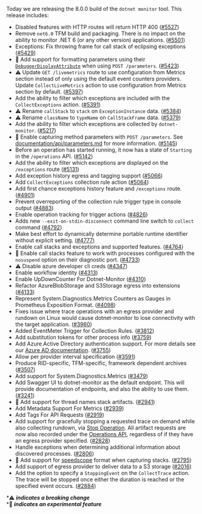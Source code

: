 Today we are releasing the 8.0.0 build of the `dotnet monitor` tool. This release includes:

- Disabled features with HTTP routes will return HTTP 400 ([#5527](https://github.com/dotnet/dotnet-monitor/pull/5527))
- Remove `net6.0` TFM build and packaging. There is no impact on the ability to monitor .NET 6 (or any other version) applications. ([#5501](https://github.com/dotnet/dotnet-monitor/pull/5501))
- Exceptions: Fix throwing frame for call stack of eclipsing exceptions ([#5429](https://github.com/dotnet/dotnet-monitor/pull/5429))
- 🔬 Add support for formatting parameters using their [`DebuggerDisplayAttribute`](https://learn.microsoft.com/dotnet/api/system.diagnostics.debuggerdisplayattribute) when using `POST /parameters`. ([#5423](https://github.com/dotnet/dotnet-monitor/pull/5423))
- ⚠️ Update `GET /livemetrics` route to use configuration from Metrics section instead of only using the default event counters providers. Update `CollectLiveMetrics` action to use configuration from Metrics section by default. ([#5397](https://github.com/dotnet/dotnet-monitor/pull/5397))
- Add the ability to filter which exceptions are included with the `CollectExceptions` action. ([#5391](https://github.com/dotnet/dotnet-monitor/pull/5391))
- ⚠️ Rename `callStack` to `stack` on `ExceptionInstance` data. ([#5384](https://github.com/dotnet/dotnet-monitor/pull/5384))
- ⚠️ Rename `className` to `typeName` on `CallStackFrame` data. ([#5379](https://github.com/dotnet/dotnet-monitor/pull/5379))
- Add the ability to filter which exceptions are collected by `dotnet-monitor`. ([#5217](https://github.com/dotnet/dotnet-monitor/pull/5217))
- 🔬 Enable capturing method parameters with `POST /parameters`. See [documentation/api/parameters.md](https://github.com/dotnet/dotnet-monitor/blob/main/documentation/api/parameters.md) for more information. ([#5145](https://github.com/dotnet/dotnet-monitor/pull/5145))
- Before an operation has started running, it now has a state of `Starting` in the `/operations` API. ([#5142](https://github.com/dotnet/dotnet-monitor/pull/5142))
- Add the ability to filter which exceptions are displayed on the `/exceptions` route ([#5131](https://github.com/dotnet/dotnet-monitor/pull/5131))
- Add exception history egress and tagging support ([#5066](https://github.com/dotnet/dotnet-monitor/pull/5066))
- Add `CollectExceptions` collection rule action ([#5064](https://github.com/dotnet/dotnet-monitor/pull/5064))
- Add first chance exceptions history feature and `/exceptions` route. ([#4901](https://github.com/dotnet/dotnet-monitor/pull/4901))
- Prevent overreporting of the collection rule trigger type in console output ([#4883](https://github.com/dotnet/dotnet-monitor/pull/4883))
- Enable operation tracking for trigger actions ([#4826](https://github.com/dotnet/dotnet-monitor/pull/4826))
- Adds new `--exit-on-stdin-disconnect` command line switch to `collect` command ([#4792](https://github.com/dotnet/dotnet-monitor/pull/4792))
- Make best effort to dynamically determine portable runtime identifier without explicit setting. ([#4777](https://github.com/dotnet/dotnet-monitor/pull/4777))
- Enable call stacks and exceptions and supported features. ([#4764](https://github.com/dotnet/dotnet-monitor/pull/4764))
- 🔬 Enable call stacks feature to work with processes configured with the `nosuspend` option on their diagnostic port. ([#4733](https://github.com/dotnet/dotnet-monitor/pull/4733))
- ⚠️ Disable azure developer cli creds ([#4347](https://github.com/dotnet/dotnet-monitor/pull/4347))
- Enable workflow identity ([#4313](https://github.com/dotnet/dotnet-monitor/pull/4313))
- Enable UpDownCounter For Dotnet-Monitor ([#4310](https://github.com/dotnet/dotnet-monitor/pull/4310))
- Refactor AzureBlobStorage and S3Storage egress into extensions ([#4133](https://github.com/dotnet/dotnet-monitor/pull/4133))
- Represent System.Diagnostics.Metrics Counters as Gauges in Prometheus Exposition Format. ([#4098](https://github.com/dotnet/dotnet-monitor/pull/4098))
- Fixes issue where trace operations with an egress provider and rundown on Linux would cause dotnet-monitor to lose connectivity with the target application. ([#3960](https://github.com/dotnet/dotnet-monitor/pull/3960))
- Added EventMeter Trigger for Collection Rules. ([#3812](https://github.com/dotnet/dotnet-monitor/pull/3812))
- Add substitution tokens for other process info ([#3759](https://github.com/dotnet/dotnet-monitor/pull/3759))
- Add Azure Active Directory authentication support. For more details see our [Azure AD documentation](https://github.com/dotnet/dotnet-monitor/blob/main/documentation/authentication.md#azure-active-directory-authentication). ([#3755](https://github.com/dotnet/dotnet-monitor/pull/3755))
- Allow per provider interval specification ([#3591](https://github.com/dotnet/dotnet-monitor/pull/3591))
- Produce RID-specific, TFM-specific, framework dependent archives ([#3507](https://github.com/dotnet/dotnet-monitor/pull/3507))
- Add support for System.Diagnostics.Metrics ([#3479](https://github.com/dotnet/dotnet-monitor/pull/3479))
- Add Swagger UI to dotnet-monitor as the default endpoint. This will provide documentation of endpoints, and also the ability to use them. ([#3241](https://github.com/dotnet/dotnet-monitor/pull/3241))
- 🔬 Add support for thread names stack artifacts. ([#2941](https://github.com/dotnet/dotnet-monitor/pull/2941))
- Add Metadata Support For Metrics ([#2939](https://github.com/dotnet/dotnet-monitor/pull/2939))
- Add Tags For API Requests ([#2919](https://github.com/dotnet/dotnet-monitor/pull/2919))
- Add support for gracefully stopping a requested trace on demand while also collecting rundown, via [Stop Operation](https://github.com/dotnet/dotnet-monitor/blob/main/documentation/api/operations-stop.md). All artifact requests are now also recorded under the [Operations API](https://github.com/dotnet/dotnet-monitor/blob/main/documentation/api/operations.md), regardless of if they have an egress provider specified. ([#2828](https://github.com/dotnet/dotnet-monitor/pull/2828))
- Handle exceptions when determining additional information about discovered processes. ([#2806](https://github.com/dotnet/dotnet-monitor/pull/2806))
- 🔬 Add support for [speedscope](https://speedscope.app) format when capturing stacks. ([#2795](https://github.com/dotnet/dotnet-monitor/pull/2795))
- Add support of egress provider to deliver data to a S3 storage ([#2016](https://github.com/dotnet/dotnet-monitor/pull/2016))
- Add the option to specify a `StoppingEvent` on the `CollectTrace` action. The trace will be stopped once either the duration is reached or the specified event occurs. ([#2884](https://github.com/dotnet/dotnet-monitor/pull/2884))

\*⚠️ **_indicates a breaking change_** \
\*🔬 **_indicates an experimental feature_**